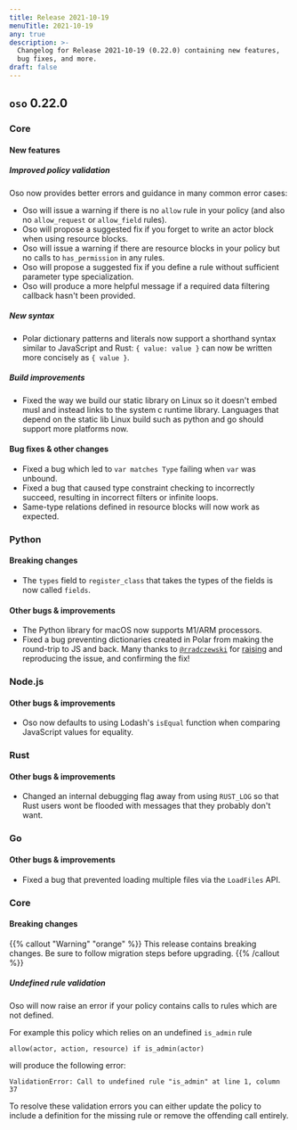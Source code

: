 ```yaml
---
title: Release 2021-10-19
menuTitle: 2021-10-19
any: true
description: >-
  Changelog for Release 2021-10-19 (0.22.0) containing new features,
  bug fixes, and more.
draft: false
---
```



## `oso` 0.22.0

### Core

#### New features

##### Improved policy validation
Oso now provides better errors and guidance in many common error cases:
- Oso will issue a warning if there is no `allow` rule in your policy (and
  also no `allow_request` or `allow_field` rules).
- Oso will propose a suggested fix if you forget to write an actor block when
  using resource blocks.
- Oso will issue a warning if there are resource blocks in your policy but
  no calls to `has_permission` in any rules.
- Oso will propose a suggested fix if you define a rule without sufficient
  parameter type specialization.
- Oso will produce a more helpful message if a required data filtering callback
  hasn't been provided.

##### New syntax
- Polar dictionary patterns and literals now support a shorthand syntax similar
  to JavaScript and Rust: `{ value: value }` can now be written more concisely
  as `{ value }`.

##### Build improvements
- Fixed the way we build our static library on Linux so it doesn't embed
  musl and instead links to the system c runtime library.
  Languages that depend on the static lib Linux build such as python and go
  should support more platforms now.

#### Bug fixes & other changes
- Fixed a bug which led to `var matches Type` failing when `var` was unbound.
- Fixed a bug that caused type constraint checking to incorrectly succeed,
  resulting in incorrect filters or infinite loops.
- Same-type relations defined in resource blocks will now work as expected.

### Python

#### Breaking changes

- The `types` field to `register_class` that takes the types of the fields is now called `fields`.


#### Other bugs & improvements

- The Python library for macOS now supports M1/ARM processors.
- Fixed a bug preventing dictionaries created in Polar from making the round-trip
  to JS and back. Many thanks to [`@rradczewski`](https://github.com/rradczewski) for
  [raising](https://github.com/osohq/oso/issues/1242) and reproducing
  the issue, and confirming the fix!

### Node.js

#### Other bugs & improvements

- Oso now defaults to using Lodash's `isEqual` function when comparing JavaScript values
  for equality.

### Rust

#### Other bugs & improvements

- Changed an internal debugging flag away from using `RUST_LOG` so that
  Rust users wont be flooded with messages that they probably don't want.

### Go

#### Other bugs & improvements

- Fixed a bug that prevented loading multiple files via the `LoadFiles` API.

### Core

#### Breaking changes

{{% callout "Warning" "orange" %}}
  This release contains breaking changes. Be sure to follow migration steps
  before upgrading.
{{% /callout %}}

##### Undefined rule validation

Oso will now raise an error if your policy contains calls to rules which are not defined.

For example this policy which relies on an undefined `is_admin` rule

```polar
allow(actor, action, resource) if is_admin(actor)
```

will produce the following error:

```console
ValidationError: Call to undefined rule "is_admin" at line 1, column 37
```

To resolve these validation errors you can either update the policy to include a
definition for the missing rule or remove the offending call entirely.
